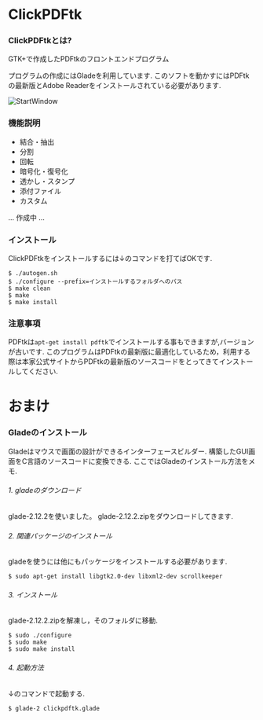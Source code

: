ClickPDFtk
==========

### ClickPDFtkとは?

GTK+で作成したPDFtkのフロントエンドプログラム

プログラムの作成にはGladeを利用しています.
このソフトを動かすにはPDFtkの最新版とAdobe Readerをインストールされている必要があります.

![StartWindow](http://cdn-ak.f.st-hatena.com/images/fotolife/n/nwpct1/20140113/20140113135205.png)

### 機能説明


- 結合・抽出
- 分割
- 回転
- 暗号化・復号化
- 透かし・スタンプ
- 添付ファイル
- カスタム


... 作成中 ...

### インストール

ClickPDFtkをインストールするには↓のコマンドを打てばOKです.

```
$ ./autogen.sh
$ ./configure --prefix=インストールするフォルダへのパス
$ make clean
$ make
$ make install
```

### 注意事項

PDFtkは`apt-get install pdftk`でインストールする事もできますが,バージョンが古いです.
このプログラムはPDFtkの最新版に最適化しているため，利用する際は本家公式サイトからPDFtkの最新版のソースコードをとってきてインストールしてください.


# おまけ

### Gladeのインストール

Gladeはマウスで画面の設計ができるインターフェースビルダー.
構築したGUI画面をC言語のソースコードに変換できる.
ここではGladeのインストール方法をメモ.

###### 1. gladeのダウンロード

glade-2.12.2を使いました。
glade-2.12.2.zipをダウンロードしてきます.

###### 2. 関連パッケージのインストール

gladeを使うには他にもパッケージをインストールする必要があります.

```
$ sudo apt-get install libgtk2.0-dev libxml2-dev scrollkeeper
```

###### 3. インストール

glade-2.12.2.zipを解凍し，そのフォルダに移動.

```
$ sudo ./configure
$ sudo make
$ sudo make install
```


###### 4. 起動方法

↓のコマンドで起動する.

```
$ glade-2 clickpdftk.glade
```


